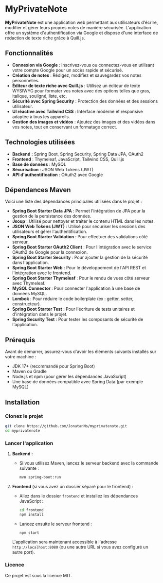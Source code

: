 # MyPrivateNote

**MyPrivateNote** est une application web permettant aux utilisateurs d'écrire, modifier et gérer leurs propres notes de manière sécurisée. L'application offre un système d'authentification via Google et dispose d'une interface de rédaction de texte riche grâce à Quill.js.

## Fonctionnalités

- **Connexion via Google** : Inscrivez-vous ou connectez-vous en utilisant votre compte Google pour un accès rapide et sécurisé.
- **Création de notes** : Rédigez, modifiez et sauvegardez vos notes personnelles.
- **Éditeur de texte riche avec Quill.js** : Utilisez un éditeur de texte WYSIWYG pour formater vos notes avec des options telles que gras, italique, souligné, liste, etc.
- **Sécurité avec Spring Security** : Protection des données et des sessions utilisateur.
- **UI réactive avec Tailwind CSS** : Interface moderne et responsive adaptée à tous les appareils.
- **Gestion des images et vidéos** : Ajoutez des images et des vidéos dans vos notes, tout en conservant un formatage correct.

## Technologies utilisées

- **Backend** : Spring Boot, Spring Security, Spring Data JPA, OAuth2
- **Frontend** : Thymeleaf, JavaScript, Tailwind CSS, Quill.js
- **Base de données** : MySQL
- **Sécurisation** : JSON Web Tokens (JWT)
- **API d'authentification** : OAuth2 avec Google

## Dépendances Maven

Voici une liste des dépendances principales utilisées dans le projet :

- **Spring Boot Starter Data JPA** : Permet l'intégration de JPA pour la gestion de la persistance des données.
- **Jsoup** : Utilisé pour nettoyer et traiter le contenu HTML dans les notes.
- **JSON Web Tokens (JWT)** : Utilisé pour sécuriser les sessions des utilisateurs et gérer l'authentification.
- **Spring Boot Starter Validation** : Pour effectuer des validations côté serveur.
- **Spring Boot Starter OAuth2 Client** : Pour l'intégration avec le service OAuth2 de Google pour la connexion.
- **Spring Boot Starter Security** : Pour ajouter la gestion de la sécurité dans l'application.
- **Spring Boot Starter Web** : Pour le développement de l'API REST et l'intégration avec le frontend.
- **Spring Boot Starter Thymeleaf** : Pour le rendu de vues côté serveur avec Thymeleaf.
- **MySQL Connector** : Pour connecter l'application à une base de données MySQL.
- **Lombok** : Pour réduire le code boilerplate (ex : getter, setter, constructeur).
- **Spring Boot Starter Test** : Pour l'écriture de tests unitaires et d'intégration dans le projet.
- **Spring Security Test** : Pour tester les composants de sécurité de l'application.

## Prérequis

Avant de démarrer, assurez-vous d'avoir les éléments suivants installés sur votre machine :

- JDK 17+ (recommandé pour Spring Boot)
- Maven ou Gradle
- Node.js et npm (pour gérer les dépendances JavaScript)
- Une base de données compatible avec Spring Data (par exemple MySQL)

## Installation

### Clonez le projet

```bash
git clone https://github.com/JonatanNs/myprivatenote.git
cd myprivatenote
````
### Lancer l'application

1. **Backend** :
    - Si vous utilisez Maven, lancez le serveur backend avec la commande suivante :
      ```bash
      mvn spring-boot:run
      ```

2. **Frontend** (si vous avez un dossier séparé pour le frontend) :
    - Allez dans le dossier `frontend` et installez les dépendances JavaScript :
      ```bash
      cd frontend
      npm install
      ```

    - Lancez ensuite le serveur frontend :
      ```bash
      npm start
      ```

   L'application sera maintenant accessible à l'adresse `http://localhost:8080` (ou une autre URL si vous avez configuré un autre port).

### Licence

Ce projet est sous la licence MIT. 

